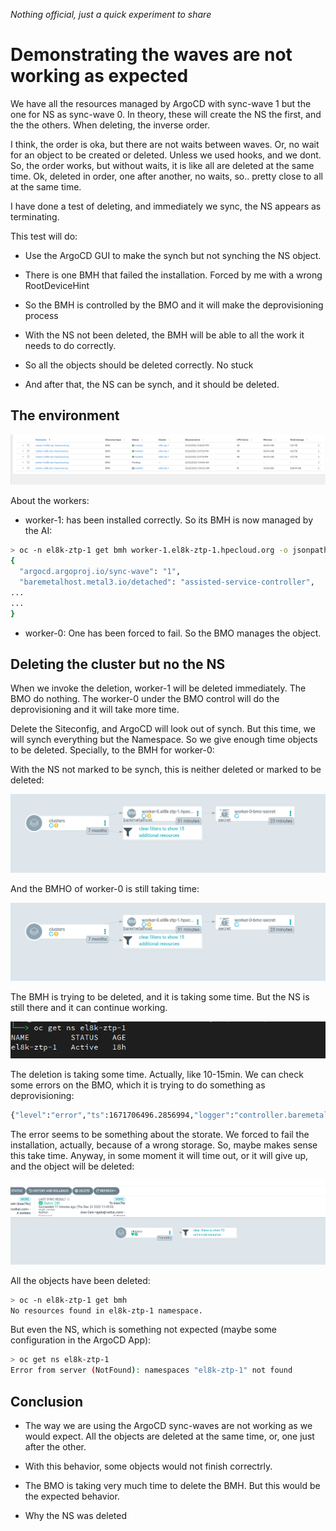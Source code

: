 *Nothing official, just a quick experiment to share*

# Demonstrating the waves are not working as expected

We have all the resources managed by ArgoCD with sync-wave 1 but the one for NS as sync-wave 0. In theory, these will create the NS the first, and the the others. When deleting, the inverse order.

I think, the order is oka, but there are not waits between waves. Or, no wait for an object to be created or deleted. Unless we used hooks, and we dont. So, the order works, but without waits, it is like all are deleted at the same time. Ok, deleted in order, one after another, no waits, so.. pretty close to all at the same time.

I have done a test of deleting, and immediately we sync, the NS appears as terminating. 

This test will  do:

* Use the ArgoCD GUI to make the synch but not synching the NS object. 

* There is one BMH that failed the installation. Forced by me with a wrong RootDeviceHint

* So the BMH is controlled by the BMO and it will make the deprovisioning process

* With the NS not been deleted, the BMH will be able to all the work it needs to do correctly.

* So all the objects should be deleted correctly. No stuck

* And after that, the NS can be synch, and it should be deleted.

## The environment

![](assets/2022-12-22-11-41-09-image.png)

About the workers:

* worker-1: has been installed correctly. So its BMH is now managed by the AI:

```bash
> oc -n el8k-ztp-1 get bmh worker-1.el8k-ztp-1.hpecloud.org -o jsonpath={.metadata.annotations} | jq
{
  "argocd.argoproj.io/sync-wave": "1",
  "baremetalhost.metal3.io/detached": "assisted-service-controller",
...
...
}
```

* worker-0: One has been forced to fail. So the BMO manages the object.

## Deleting the cluster but no the NS

When we invoke the deletion, worker-1 will be deleted immediately. The BMO do nothing. The worker-0 under the BMO control will do the deprovisioning and it will take more time.

Delete the Siteconfig, and ArgoCD will look out of synch. But this time, we will synch everything but the Namespace. So we give enough time objects to be deleted. Specially, to the BMH for worker-0:

With the NS not marked to be synch, this is neither deleted or marked to be deleted:

![](assets/2022-12-22-11-52-09-image.png)

And the BMHO of worker-0 is still taking time:

![](assets/2022-12-22-11-51-47-image.png)

The BMH is trying to be deleted, and it is taking some time. But the NS is still there and it can continue working.

![](assets/2022-12-22-12-04-38-image.png)

The deletion is taking some time. Actually, like 10-15min. We can check some errors on the BMO, which it is trying to do something as deprovisioning:

```bash
{"level":"error","ts":1671706496.2856994,"logger":"controller.baremetalhost","msg":"Reconciler error","reconciler group":"metal3.io","reconciler kind":"BareMetalHost","name":"worker-0.el8k-ztp-1.hpecloud.org","namespace":"el8k-ztp-1","error":"action \"deleting\" failed: failed to remove finalizer: Operation cannot be fulfilled on baremetalhosts.metal3.io \"worker-0.el8k-ztp-1.hpecloud.org\": StorageError: invalid object, Code: 4, Key: /kubernetes.io/metal3.io/baremetalhosts/el8k-ztp-1/worker-0.el8k-ztp-1.hpecloud.org, ResourceVersion: 0, AdditionalErrorMsg: Precondition failed: UID in precondition: f8feab9f-784a-4f5b-a95d-c483bf417f57, UID in object meta: ","errorVerbose":"Operation cannot be fulfilled on baremetalhosts.metal3.io \"worker-0.el8k-ztp-1.hpecloud.org\": StorageError: invalid object, Code: 4, Key: /kubernetes.io/metal3.io/baremetalhosts/el8k-ztp-1/worker-0.el8k-ztp-1.hpecloud.org, ResourceVersion: 0, AdditionalErrorMsg: Precondition failed: UID in precondition: f8feab9f-784a-4f5b-a95d-c483bf417f57, UID in object meta: \nfailed to remove finalizer\ngithub.com/metal3-io/baremetal-operator/controllers/metal3%2eio.(*BareMetalHostReconciler).actionDeleting\n\t/go/src/github.com/metal3-io/baremetal-operator/controllers/metal3.io/baremetalhost_controller.go:542\ngithub.com/metal3-io/baremetal-operator/controllers/metal3%2eio.(*hostStateMachine).handleDeleting\n\t/go/src/github.com/metal3-io/baremetal-operator/controllers/metal3.io/host_state_machine.go:538\ngithub.com/metal3-io/baremetal-operator/controllers/metal3%2eio.(*hostStateMachine).ReconcileState\n\t/go/src/github.com/metal3-io/baremetal-operator/controllers/metal3.io/host_state_machine.go:199\ngithub.com/metal3-io/baremetal-operator/controllers/metal3%2eio.(*BareMetalHostReconciler).Reconcile\n\t/go/src/github.com/metal3-io/baremetal-operator/controllers/metal3.io/baremetalhost_controller.go:247\nsigs.k8s.io/controller-runtime/pkg/internal/controller.(*Controller).reconcileHandler\n\t/go/src/github.com/metal3-io/baremetal-operator/vendor/sigs.k8s.io/controller-runtime/pkg/internal/controller/controller.go:298\nsigs.k8s.io/controller-runtime/pkg/internal/controller.(*Controller).processNextWorkItem\n\t/go/src/github.com/metal3-io/baremetal-operator/vendor/sigs.k8s.io/controller-runtime/pkg/internal/controller/controller.go:253\nsigs.k8s.io/controller-runtime/pkg/internal/controller.(*Controller).Start.func2.2\n\t/go/src/github.com/metal3-io/baremetal-operator/vendor/sigs.k8s.io/controller-runtime/pkg/internal/controller/controller.go:214\nruntime.goexit\n\t/usr/lib/golang/src/runtime/asm_amd64.s:1581\naction \"deleting\" failed\ngithub.com/metal3-io/baremetal-operator/controllers/metal3%2eio.(*BareMetalHostReconciler).Reconcile\n\t/go/src/github.com/metal3-io/baremetal-operator/controllers/metal3.io/baremetalhost_controller.go:251\nsigs.k8s.io/controller-runtime/pkg/internal/controller.(*Controller).reconcileHandler\n\t/go/src/github.com/metal3-io/baremetal-operator/vendor/sigs.k8s.io/controller-runtime/pkg/internal/controller/controller.go:298\nsigs.k8s.io/controller-runtime/pkg/internal/controller.(*Controller).processNextWorkItem\n\t/go/src/github.com/metal3-io/baremetal-operator/vendor/sigs.k8s.io/controller-runtime/pkg/internal/controller/controller.go:253\nsigs.k8s.io/controller-runtime/pkg/internal/controller.(*Controller).Start.func2.2\n\t/go/src/github.com/metal3-io/baremetal-operator/vendor/sigs.k8s.io/controller-runtime/pkg/internal/controller/controller.go:214\nruntime.goexit\n\t/usr/lib/golang/src/runtime/asm_amd64.s:1581","stacktrace":"sigs.k8s.io/controller-runtime/pkg/internal/controller.(*Controller).Start.func2.2\n\t/go/src/github.com/metal3-io/baremetal-operator/vendor/sigs.k8s.io/controller-runtime/pkg/internal/controller/controller.go:214"}
```

The error seems to be something about the storate. We forced to fail the installation, actually, because of a wrong storage. So, maybe makes sense this take time. Anyway, in some moment it will time out, or it will give up, and the object will be deleted:

![](assets/2022-12-22-12-04-54-image.png)

All the objects have been deleted:

```bash
> oc -n el8k-ztp-1 get bmh
No resources found in el8k-ztp-1 namespace.
```

But even the NS, which is something not expected (maybe some configuration in the ArgoCD App):

```bash
> oc get ns el8k-ztp-1
Error from server (NotFound): namespaces "el8k-ztp-1" not found
```

## Conclusion

* The way we are using the ArgoCD sync-waves are not working as we would expect. All the objects are deleted at the same time, or, one just after the other.

* With this behavior, some objects would not finish correctrly.

* The BMO is taking very much time to delete the BMH. But this would be the expected behavior.

* Why the NS was deleted 